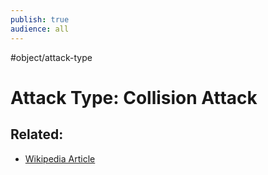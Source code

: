 ```yaml
---
publish: true
audience: all
---
```

#object/attack-type 
# Attack Type: Collision Attack


## Related:
- [Wikipedia Article](https://en.wikipedia.org/wiki/Collision_attack)